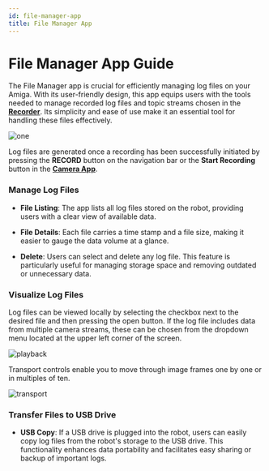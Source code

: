 ```yaml
---
id: file-manager-app
title: File Manager App
---
```


# File Manager App Guide

The File Manager app is crucial for efficiently
 managing log files on your Amiga. With its user-friendly
  design, this app equips users with the tools
   needed to manage recorded log files and
    topic streams chosen in the
     [**Recorder**](/docs/apps/launcher/#recorder).
      Its simplicity and ease of use make it an
       essential tool for handling these files effectively.

![one](https://github.com/farm-ng/amiga-dev-kit/assets/133177230/e1f802a2-debe-4669-8af6-e523d8ba51a1)

Log files are generated once a recording has
 been successfully initiated by pressing the
  **RECORD** button on the navigation bar or the
   **Start Recording** button in the
    [**Camera App**](/docs/apps/camera_app/).

### Manage Log Files

- **File Listing**: The app lists all log files stored
 on the robot, providing users with a clear view of available data.
- **File Details**: Each file carries a time stamp
and a file size, making it easier to gauge the data
 volume at a glance.

- **Delete**: Users can select and delete any log file.
This feature is particularly useful for
managing storage space and removing outdated or unnecessary data.

### Visualize Log Files

Log files can be viewed locally by selecting
 the checkbox next to the desired file and then
  pressing the open button. If the log file includes
   data from multiple camera streams, these can be
    chosen from the dropdown menu located at the
     upper left corner of the screen.

![playback](https://github.com/farm-ng/amiga-dev-kit/assets/133177230/3ce5bdc4-2f99-4bff-8dc2-24ea870779de)

Transport controls enable you to move through image frames one by one or in multiples of ten.

![transport](https://github.com/farm-ng/amiga-dev-kit/assets/133177230/319473d7-bfd4-4e71-8142-cdf6264893c0)

### Transfer Files to USB Drive

- **USB Copy**: If a USB drive is plugged into the robot,
  users can easily copy log files from the
robot's storage to the USB drive.
This functionality enhances data portability and
facilitates easy sharing or backup of important logs.
